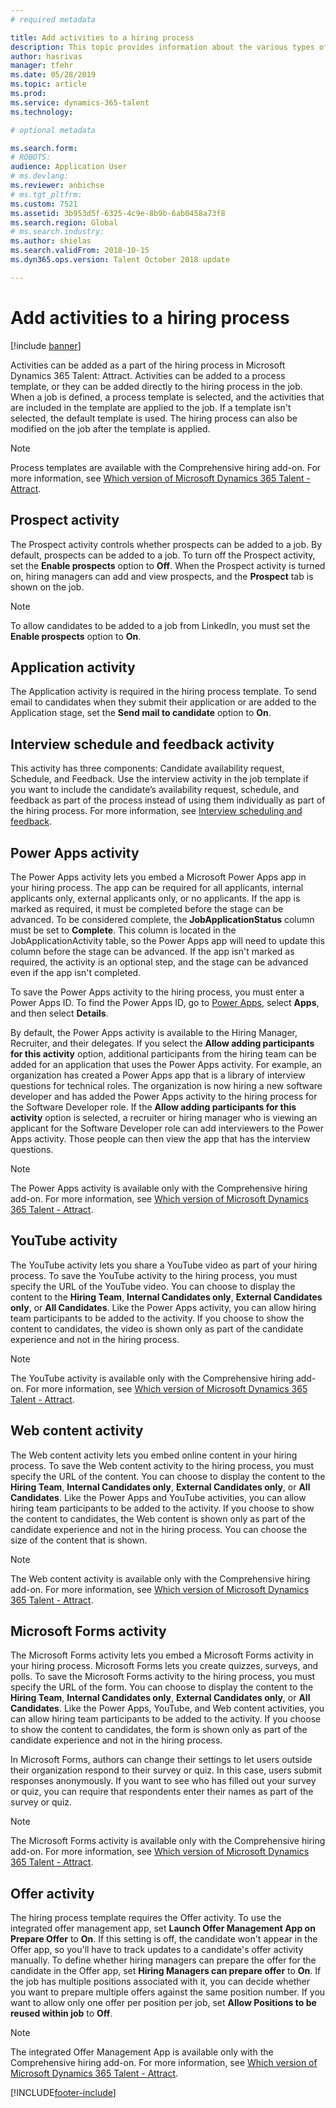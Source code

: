 ```yaml
---
# required metadata

title: Add activities to a hiring process 
description: This topic provides information about the various types of activities you can add to a hiring process in Microsoft Dynamics 365 Talent - Attract.
author: hasrivas
manager: tfehr
ms.date: 05/28/2019
ms.topic: article
ms.prod: 
ms.service: dynamics-365-talent
ms.technology: 

# optional metadata

ms.search.form: 
# ROBOTS: 
audience: Application User
# ms.devlang: 
ms.reviewer: anbichse
# ms.tgt_pltfrm: 
ms.custom: 7521
ms.assetid: 3b953d5f-6325-4c9e-8b9b-6ab0458a73f8
ms.search.region: Global
# ms.search.industry: 
ms.author: shielas
ms.search.validFrom: 2018-10-15
ms.dyn365.ops.version: Talent October 2018 update

---
```


# Add activities to a hiring process

[!include [banner](includes/banner.md)]

Activities can be added as a part of the hiring process in Microsoft Dynamics 365 Talent: Attract. Activities can be added to a process template, or they can be added directly to the hiring process in the job. When a job is defined, a process template is selected, and the activities that are included in the template are applied to the job. If a template isn't selected, the default template is used. The hiring process can also be modified on the job after the template is applied.

> [!NOTE] 
> Process templates are available with the Comprehensive hiring add-on. For more information, see [Which version of Microsoft Dynamics 365 Talent - Attract](./attract-comprehensive-hiring.md).

## Prospect activity

The Prospect activity controls whether prospects can be added to a job. By default, prospects can be added to a job. To turn off the Prospect activity, set the **Enable prospects** option to **Off**. When the Prospect activity is turned on, hiring managers can add and view prospects, and the **Prospect** tab is shown on the job.

> [!NOTE]
> To allow candidates to be added to a job from LinkedIn, you must set the **Enable prospects** option to **On**.

## Application activity

The Application activity is required in the hiring process template. To send email to candidates when they submit their application or are added to the Application stage, set the **Send mail to candidate** option to **On**.

## Interview schedule and feedback activity

This activity has three components: Candidate availability request, Schedule, and Feedback. Use the interview activity in the job template if you want to include the candidate’s availability request, schedule, and feedback as part of the process instead of using them individually as part of the hiring process. For more information, see [Interview scheduling and feedback](interview-scheduling-feedback.md).

## Power Apps activity

The Power Apps activity lets you embed a Microsoft Power Apps app in your hiring process. The app can be required for all applicants, internal applicants only, external applicants only, or no applicants. If the app is marked as required, it must be completed before the stage can be advanced. To be considered complete, the **JobApplicationStatus** column must be set to **Complete**. This column is located in the JobApplicationActivity table, so the Power Apps app will need to update this column before the stage can be advanced. If the app isn't marked as required, the activity is an optional step, and the stage can be advanced even if the app isn't completed.

To save the Power Apps activity to the hiring process, you must enter a Power Apps ID. To find the Power Apps ID, go to [Power Apps](https://web.powerapps.com), select **Apps**, and then select **Details**.

By default, the Power Apps activity is available to the Hiring Manager, Recruiter, and their delegates. If you select the **Allow adding participants for this activity** option, additional participants from the hiring team can be added for an application that uses the Power Apps activity. For example, an organization has created a Power Apps app that is a library of interview questions for technical roles. The organization is now hiring a new software developer and has added the Power Apps activity to the hiring process for the Software Developer role. If the **Allow adding participants for this activity** option is selected, a recruiter or hiring manager who is viewing an applicant for the Software Developer role can add interviewers to the Power Apps activity. Those people can then view the app that has the interview questions.

> [!NOTE]
> The Power Apps activity is available only with the Comprehensive hiring add-on. For more information, see [Which version of Microsoft Dynamics 365 Talent - Attract](./attract-comprehensive-hiring.md).

## YouTube activity

The YouTube activity lets you share a YouTube video as part of your hiring process. To save the YouTube activity to the hiring process, you must specify the URL of the YouTube video. You can choose to display the content to the **Hiring Team**, **Internal Candidates only**, **External Candidates only**, or **All Candidates**. Like the Power Apps activity, you can allow hiring team participants to be added to the activity. If you choose to show the content to candidates, the video is shown only as part of the candidate experience and not in the hiring process.

> [!NOTE]
> The YouTube activity is available only with the Comprehensive hiring add-on. For more information, see [Which version of Microsoft Dynamics 365 Talent - Attract](./attract-comprehensive-hiring.md).

## Web content activity

The Web content activity lets you embed online content in your hiring process. To save the Web content activity to the hiring process, you must specify the URL of the content. You can choose to display the content to the **Hiring Team**, **Internal Candidates only**, **External Candidates only**, or **All Candidates**. Like the Power Apps and YouTube activities, you can allow hiring team participants to be added to the activity. If you choose to show the content to candidates, the Web content is shown only as part of the candidate experience and not in the hiring process. You can choose the size of the content that is shown.

> [!NOTE]
> The Web content activity is available only with the Comprehensive hiring add-on. For more information, see [Which version of Microsoft Dynamics 365 Talent - Attract](./attract-comprehensive-hiring.md).

## Microsoft Forms activity

The Microsoft Forms activity lets you embed a Microsoft Forms activity in your hiring process. Microsoft Forms lets you create quizzes, surveys, and polls. To save the Microsoft Forms activity to the hiring process, you must specify the URL of the form. You can choose to display the content to the **Hiring Team**, **Internal Candidates only**, **External Candidates only**, or **All Candidates**. Like the Power Apps, YouTube, and Web content activities, you can allow hiring team participants to be added to the activity. If you choose to show the content to candidates, the form is shown only as part of the candidate experience and not in the hiring process.

In Microsoft Forms, authors can change their settings to let users outside their organization respond to their survey or quiz. In this case, users submit responses anonymously. If you want to see who has filled out your survey or quiz, you can require that respondents enter their names as part of the survey or quiz.

> [!NOTE]
> The Microsoft Forms activity is available only with the Comprehensive hiring add-on. For more information, see [Which version of Microsoft Dynamics 365 Talent - Attract](./attract-comprehensive-hiring.md).

## Offer activity

The hiring process template requires the Offer activity. To use the integrated offer management app, set **Launch Offer Management App on Prepare Offer** to **On**. If this setting is off, the candidate won't appear in the Offer app, so you'll have to track updates to a candidate's offer activity manually. To define whether hiring managers can prepare the offer for the candidate in the Offer app, set **Hiring Managers can prepare offer** to **On**. If the job has multiple positions associated with it, you can decide whether you want to prepare multiple offers against the same position number. If you want to allow only one offer per position per job, set **Allow Positions to be reused within job** to **Off**.

> [!NOTE]
> The integrated Offer Management App is available only with the Comprehensive hiring add-on. For more information, see [Which version of Microsoft Dynamics 365 Talent - Attract](./attract-comprehensive-hiring.md).




[!INCLUDE[footer-include](../includes/footer-banner.md)]